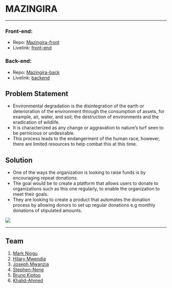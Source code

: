# MAZINGIRA
---
### Front-end:
- Repo: [Mazingira-front](https://github.com/Mazingira-Bros/mazingira/tree/main/client)
- Livelink: [front-end](https://mazingira-delta.vercel.app/)

### Back-end:
- Repo: [Mazingira-back](https://github.com/Mazingira-Bros/mazingira/tree/main/api)
- Livelink: [backend](https://mazingira-6hpc.onrender.com/)

## Problem Statement
- Environmental degradation is the disintegration of the earth or deterioration of the environment through the consumption of assets, for example, air, water, and soil; the destruction of environments and the eradication of wildlife.
- It is characterized as any change or aggravation to nature’s turf seen to be pernicious or undesirable.
- This process leads to the endangerment of the human race, however, there are limited resources to help combat this at this time.

## Solution
- One of the ways the organization is looking to raise funds is by encouraging repeat donations.
- The goal would be to create a platform that allows users to donate to organizations such as this one regularly, to enable the organization to meet their goals.
- They are looking to create a product that automates the donation process by allowing donors to set up regular donations e.g monthly donations of stipulated amounts.

<!-- ## Contributers -->
 ![](http://ForTheBadge.com/images/badges/built-by-developers.svg)

---
## Team

1. [Mark Njogu](https://github.com/treva556)
2. [Hilary Mwendia](https://github.com/Stiflerzak)
3. [Joseph Mwanzia](https://github.com/JoseMwanzia)
4. [Stephen-Nene](https://github.com/Stephen-nene)
5. [Bruno Kiptoo](https://github.com/dev5)
6. [Khalid-Ahmed](https://github.com/certihimo)
